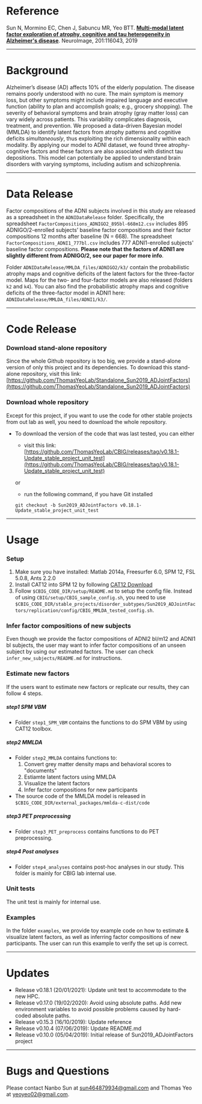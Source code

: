 # Reference

Sun N, Mormino EC, Chen J, Sabuncu MR, Yeo BTT. [**Multi-modal latent factor exploration of atrophy, cognitive and tau heterogeneity in Alzheimer's disease**](https://www.sciencedirect.com/science/article/abs/pii/S105381191930624X). NeuroImage, 201:116043, 2019

----

# Background

Alzheimer’s disease (AD) affects 10% of the elderly population. The disease remains poorly understood with no cure. The main symptom is memory loss, but other symptoms might include impaired language and executive function (ability to plan and accomplish goals; e.g., grocery shopping). The severity of behavioral symptoms and brain atrophy (gray matter loss) can vary widely across patients. This variability complicates diagnosis, treatment, and prevention. We proposed a data-driven Bayesian model (MMLDA) to identify latent factors from atrophy patterns and cognitive deficits *simultaneously*, thus exploiting the rich dimensionality within each modality. By applying our model to ADNI dataset, we found three atrophy-cognitive factors and these factors are also associated with distinct tau depositions. This model can potentially be applied to understand brain disorders with varying symptoms, including autism and schizophrenia.

----

# Data Release
Factor compositions of the ADNI subjects involved in this study are released as a spreadsheet in the `ADNIDataRelease` folder. Specifically, the spreadsheet `FactorCompositions_ADNIGO2_895bl-668m12.csv` includes 895 ADNIGO/2-enrolled subjects’ baseline factor compositions and their factor compositions 12 months after baseline (N = 668). The spreadsheet `FactorCompositions_ADNI1_777bl.csv` includes 777 ADNI1-enrolled subjects' baseline factor compositions. **Please note that the factors of ADNI1 are slightly different from ADNIGO/2, see our paper for more info**.

Folder `ADNIDataRelease/MMLDA_files/ADNIGO2/k3/` contain the probabilistic atrophy maps and cognitive deficits of the latent factors for the three-factor model. Maps for the two- and four-factor models are also released (folders `k2` and `k4`). You can also find the probabilistic atrophy maps and cognitive deficits of the three-factor model in ADNI1 here: `ADNIDataRelease/MMLDA_files/ADNI1/k3/`.

----

# Code Release
### Download stand-alone repository
Since the whole Github repository is too big, we provide a stand-alone version of only this project and its dependencies. To download this stand-alone repository, visit this link: [https://github.com/ThomasYeoLab/Standalone_Sun2019_ADJointFactors](https://github.com/ThomasYeoLab/Standalone_Sun2019_ADJointFactors)

### Download whole repository
Except for this project, if you want to use the code for other stable projects from out lab as well, you need to download the whole repository.

- To download the version of the code that was last tested, you can either

    - visit this link:
    [https://github.com/ThomasYeoLab/CBIG/releases/tag/v0.18.1-Update_stable_project_unit_test](https://github.com/ThomasYeoLab/CBIG/releases/tag/v0.18.1-Update_stable_project_unit_test)

    or

    - run the following command, if you have Git installed
 
    ```
    git checkout -b Sun2019_ADJointFactors v0.18.1-Update_stable_project_unit_test
    ```

----

# Usage
### Setup
1. Make sure you have installed: Matlab 2014a, Freesurfer 6.0, SPM 12, FSL 5.0.8, Ants 2.2.0
2. Install CAT12 into SPM 12 by following [CAT12 Download](http://www.neuro.uni-jena.de/cat/index.html#DOWNLOAD)
3. Follow `$CBIG_CODE_DIR/setup/README.md` to setup the config file. Instead of using `CBIG/setup/CBIG_sample_config.sh`, 
you need to use `$CBIG_CODE_DIR/stable_projects/disorder_subtypes/Sun2019_ADJointFactors/replication/config/CBIG_MMLDA_tested_config.sh`.

### Infer factor compositions of new subjects
Even though we provide the factor compositions of ADNI2 bl/m12 and ADNI1 bl subjects, the user
may want to infer factor compositions of an unseen subject by using our estimated factors. 
The user can check `infer_new_subjects/README.md` for instructions.

### Estimate new factors
If the users want to estimate new factors or replicate our results, they can follow
4 steps.
##### step1 SPM VBM
- Folder `step1_SPM_VBM` contains the functions to do SPM VBM by using CAT12 toolbox.

##### step2 MMLDA
- Folder `step2_MMLDA` contains functions to:
    1) Convert grey matter density maps and behavioral scores to "documents"
    2) Estiamte latent factors using MMLDA 
    3) Visualize the latent factors
    4) Infer factor compositions for new participants
- The source code of the MMLDA model is released in `$CBIG_CODE_DIR/external_packages/mmlda-c-dist/code`

##### step3 PET preprocessing
- Folder `step3_PET_preprocess` contains functions to do PET preprocessing.

##### step4 Post analyses
* Folder `step4_analyses` contains post-hoc analyses in our study. This folder is mainly for CBIG lab internal use.

### Unit tests
The unit test is mainly for internal use.

### Examples
In the folder `examples`, we provide toy example code on how to estimate & visualize latent factors,
 as well as inferring factor compositions of new participants. The user can run this example to verify the set up is correct. 

----

# Updates
- Release v0.18.1 (20/01/2021): Update unit test to accommodate to the new HPC.
- Release v0.17.0 (19/02/2020): Avoid using absolute paths. Add new environment variables to avoid possible problems caused by hard-coded absolute paths.
- Release v0.15.3 (16/10/2019): Update reference
- Release v0.10.4 (07/06/2019): Update README.md
- Release v0.10.0 (05/04/2019): Initial release of Sun2019_ADJointFactors project


----

# Bugs and Questions

Please contact Nanbo Sun at sun464879934@gmail.com and Thomas Yeo at yeoyeo02@gmail.com.

